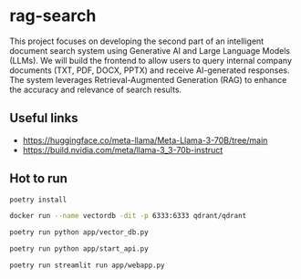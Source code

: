 # rag-search


This project focuses on developing the second part of an intelligent document search system using Generative AI and Large Language Models (LLMs). We will build the frontend to allow users to query internal company documents (TXT, PDF, DOCX, PPTX) and receive AI-generated responses. The system leverages Retrieval-Augmented Generation (RAG) to enhance the accuracy and relevance of search results.

## Useful links

* https://huggingface.co/meta-llama/Meta-Llama-3-70B/tree/main
* https://build.nvidia.com/meta/llama-3_3-70b-instruct

## Hot to run
```bash
poetry install
```
```bash
docker run --name vectordb -dit -p 6333:6333 qdrant/qdrant
```

```bash
poetry run python app/vector_db.py
```

```bash
poetry run python app/start_api.py
```

```bash
poetry run streamlit run app/webapp.py
```
